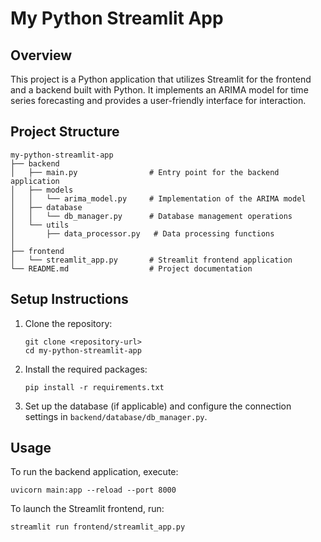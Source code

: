 # My Python Streamlit App

## Overview
This project is a Python application that utilizes Streamlit for the frontend and a backend built with Python. It implements an ARIMA model for time series forecasting and provides a user-friendly interface for interaction.

## Project Structure
```
my-python-streamlit-app
├── backend
│   ├── main.py                # Entry point for the backend application
│   ├── models
│   │   └── arima_model.py     # Implementation of the ARIMA model
│   ├── database
│   │   └── db_manager.py      # Database management operations
│   └── utils
│       ├── data_processor.py   # Data processing functions
│   
├── frontend
│   └── streamlit_app.py       # Streamlit frontend application
└── README.md                  # Project documentation
```

## Setup Instructions
1. Clone the repository:
   ```
   git clone <repository-url>
   cd my-python-streamlit-app
   ```

2. Install the required packages:
   ```
   pip install -r requirements.txt
   ```

3. Set up the database (if applicable) and configure the connection settings in `backend/database/db_manager.py`.

## Usage
To run the backend application, execute:
```
uvicorn main:app --reload --port 8000
```

To launch the Streamlit frontend, run:
```
streamlit run frontend/streamlit_app.py
```
